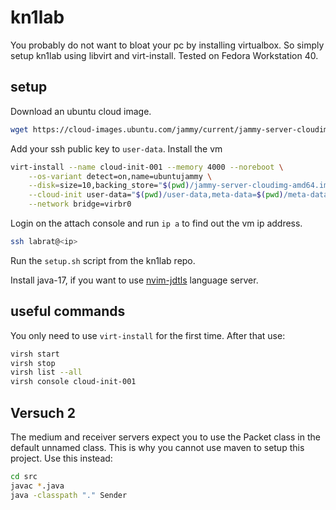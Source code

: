 # kn1lab
You probably do not want to bloat your pc by installing virtualbox. 
So simply setup kn1lab using libvirt and virt-install. 
Tested on Fedora Workstation 40.  

## setup
Download an ubuntu cloud image.
```bash
wget https://cloud-images.ubuntu.com/jammy/current/jammy-server-cloudimg-amd64.img
```
Add your ssh public key to `user-data`. Install the vm
```bash
virt-install --name cloud-init-001 --memory 4000 --noreboot \
    --os-variant detect=on,name=ubuntujammy \
    --disk=size=10,backing_store="$(pwd)/jammy-server-cloudimg-amd64.img" \
    --cloud-init user-data="$(pwd)/user-data,meta-data=$(pwd)/meta-data,network-config=$(pwd)/network-config" \
    --network bridge=virbr0
```
Login on the attach console and run `ip a` to find out the vm ip address.
```bash
ssh labrat@<ip>
```
Run the `setup.sh` script from the kn1lab repo.

Install java-17, if you want to use [nvim-jdtls](https://github.com/mfussenegger/nvim-jdtls) language server.

## useful commands
You only need to use `virt-install` for the first time. After that use:
```bash
virsh start
virsh stop
virsh list --all
virsh console cloud-init-001
```

## Versuch 2
The medium and receiver servers expect you to use the Packet class in the default unnamed class. 
This is why you cannot use maven to setup this project. Use this instead:
```bash
cd src
javac *.java
java -classpath "." Sender
```
